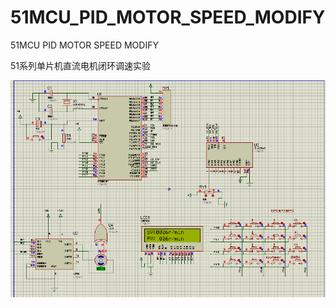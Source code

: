 # 51MCU_PID_MOTOR_SPEED_MODIFY
51MCU  PID MOTOR SPEED MODIFY


51系列单片机直流电机闭环调速实验





![image](https://github.com/smallzhu/51MCU_PID_MOTOR_SPEED_MODIFY/blob/master/image/screenshot.png)
